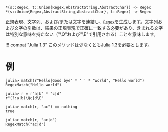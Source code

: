 ```
*(s::Regex, t::Union{Regex,AbstractString,AbstractChar}) -> Regex
*(s::Union{Regex,AbstractString,AbstractChar}, t::Regex) -> Regex
```

正規表現、文字列、および/または文字を連結し、[`Regex`](@ref)を生成します。文字列および文字の引数は、結果の正規表現で正確に一致する必要があり、含まれる文字は特別な意味を持たない（"\Q"および"\E"で引用される）ことを意味します。

!!! compat "Julia 1.3"
    このメソッドは少なくともJulia 1.3を必要とします。


# 例

```jldoctest
julia> match(r"Hello|Good bye" * ' ' * "world", "Hello world")
RegexMatch("Hello world")

julia> r = r"a|b" * "c|d"
r"(?:a|b)\Qc|d\E"

julia> match(r, "ac") == nothing
true

julia> match(r, "ac|d")
RegexMatch("ac|d")
```
